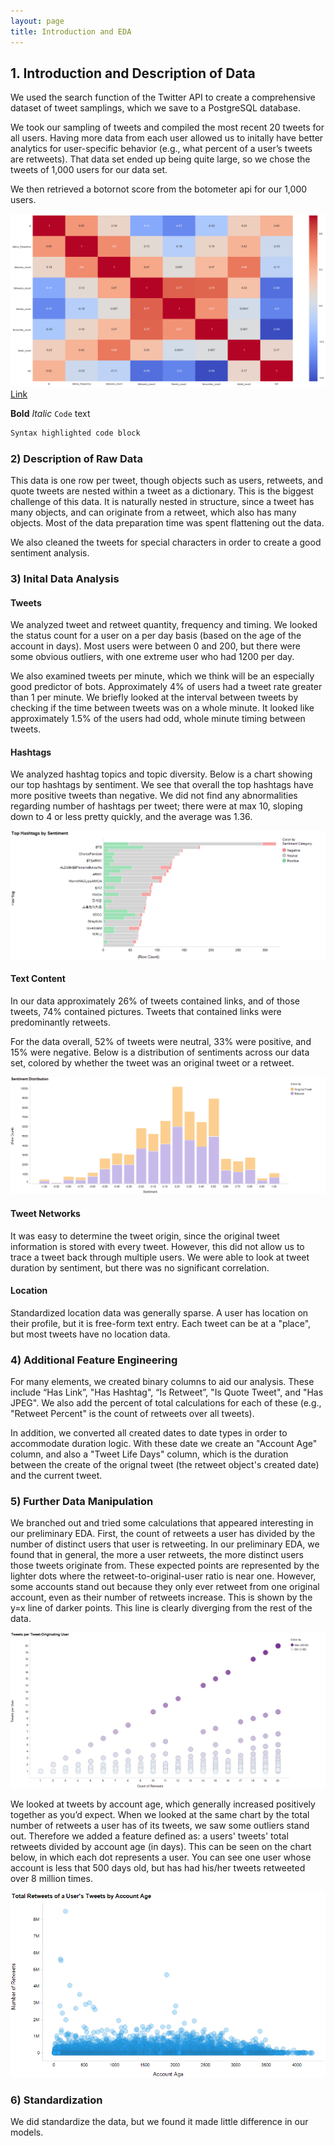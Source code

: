 ```yaml
---
layout: page
title: Introduction and EDA
---
```


## 1. Introduction and Description of Data

We used the search function of the Twitter API to create a comprehensive dataset of tweet samplings, which we save to a PostgreSQL database. 

We took our sampling of tweets and compiled the most recent 20 tweets for all users. Having more data from each user allowed us to initally have better analytics for user-specific behavior (e.g., what percent of a user’s tweets are retweets). That data set ended up being quite large, so we chose the tweets of 1,000 users for our data set.

We then retrieved a botornot score from the botometer api for our 1,000 users.

![Image](images/heatmap.png)
[Link](images/heatmap.png)

**Bold**
_Italic_ 
`Code` text
```markdown
Syntax highlighted code block

```

### 2) Description of Raw Data

This data is one row per tweet, though objects such as users, retweets, and quote tweets are nested within a tweet as a dictionary. This is the biggest challenge of this data. It is naturally nested in structure, since a tweet has many objects, and can originate from a retweet, which also has many objects. Most of the data preparation time was spent flattening out the data. 

We also cleaned the tweets for special characters in order to create a good sentiment analysis.

### 3) Inital Data Analysis

#### Tweets
We analyzed tweet and retweet quantity, frequency and timing. We looked the status count for a user on a per day basis (based on the age of the account in days). Most users were between 0 and 200, but there were some obvious outliers, with one extreme user who had 1200 per day.

We also examined tweets per minute, which we think will be an especially good predictor of bots. Approximately 4% of users had a tweet rate greater than 1 per minute. We briefly looked at the interval between tweets by checking if the time between tweets was on a whole minute. It looked like approximately 1.5% of the users had odd, whole minute timing between tweets.

#### Hashtags
We analyzed hashtag topics and topic diversity. Below is a chart showing our top hashtags by sentiment. We see that overall the top hashtags have more positive tweets than negative. We did not find any abnormalities regarding number of hashtags per tweet; there were at max 10, sloping down to 4 or less pretty quickly, and the average was 1.36.


![Image](images/Top_Hashtags_by_Sentiment.png)


#### Text Content
In our data approximately 26% of tweets contained links, and of those tweets, 74% contained pictures. Tweets that contained links were predominantly retweets.

For the data overall, 52% of tweets were neutral, 33% were positive, and 15% were negative. Below is a distribution of sentiments across our data set, colored by whether the tweet was an original tweet or a retweet.


![Image](images/Sentiment_Distribution.png)


####  Tweet Networks

It was easy to determine the tweet origin, since the original tweet information is stored with every tweet. However, this did not allow us to trace a tweet back through multiple users. We were able to look at tweet duration by sentiment, but there was no significant correlation. 

#### Location

Standardized location data was generally sparse. A user has location on their profile, but it is free-form text entry. Each tweet can be at a "place", but most tweets have no location data.

### 4) Additional Feature Engineering

For many elements, we created binary columns to aid our analysis. These include “Has Link”, "Has Hashtag", “Is Retweet”, "Is Quote Tweet", and "Has JPEG". We also add the percent of total calculations for each of these (e.g., "Retweet Percent" is the count of retweets over all tweets).

In addition, we converted all created dates to date types in order to accommodate duration logic. With these date we create an "Account Age" column, and also a "Tweet Life Days" column, which is the duration between the create of the orignal tweet (the retweet object's created date) and the current tweet.

### 5) Further Data Manipulation 

We branched out and tried some calculations that appeared interesting in our preliminary EDA. First, the count of retweets a user has divided by the number of distinct users that user is retweeting. In our preliminary EDA, we found that in general, the more a user retweets, the more distinct users those tweets originate from. These expected points are represented by the lighter dots where the retweet-to-original-user ratio is near one. However, some accounts stand out because they only ever retweet from one original account, even as their number of retweets increase. This is shown by the y=x line of darker points. This line is clearly diverging from the rest of the data.


![Image](images/Tweets_per_Tweet-Originating_User.png)


We looked at tweets by account age, which generally increased positively together as you’d expect. When we looked at the same chart by the total number of retweets a user has of its tweets, we saw some outliers stand out. Therefore we added a feature defined as: a users' tweets' total retweets divided by account age (in days). This can be seen on the chart below, in which each dot represents a user. You can see one user whose account is less that 500 days old, but has had his/her tweets retweeted over 8 million times.


![Image](images/Total_Retweets_by_Account_Age.png)


### 6) Standardization

We did standardize the data, but we found it made little difference in our models.
